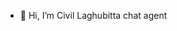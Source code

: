 - 👋 Hi, I’m Civil Laghubitta chat agent

<!---
CLBSL/CLBSL is a ✨ special ✨ repository because its `README.md` (this file) appears on your GitHub profile.
You can click the Preview link to take a look at your changes.
--->
